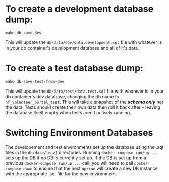 
# To create a development database dump:

```
make db-save-dev
```

This will update the `db/data/dev/data.development.sql` file with whatever is in your db container's development database and all of it's data.

# To create a test database dump:

```
make db-save-test-from-dev
```

This will update the `db/data/test/data.test.sql` file with whatever is in your db container's dev database, changing the db name to `hf_volunteer_portal_test`. This will take a snapshot of the ***schema only*** not the data. Tests should create their own data then roll it back after – leaving the database itself empty when tests aren't actively running.

# Switching Environment Databases
The developement and test environments set up the database using the .sql files in the `db/data/[env]` directories. Running `docker-compose run/up ...` sets up the DB if no DB is currently set up. If the DB is set up from a previous `docker-compose run/up ...` call, you will need to call `docker-compose down` to ensure that the next `up/run` will create a new DB instance with the appropriate .sql file for the new environment.
